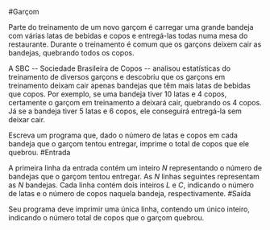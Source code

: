#Garçom

Parte do treinamento de um novo garçom é carregar uma grande bandeja com várias latas de bebidas e copos e entregá-las todas numa mesa do restaurante. Durante o treinamento é comum que os garçons deixem cair as bandejas, quebrando todos os copos.

A SBC -- Sociedade Brasileira de Copos -- analisou estatísticas do treinamento de diversos garçons e descobriu que os garçons em treinamento deixam cair apenas bandejas que têm mais latas de bebidas que copos. Por exemplo, se uma bandeja tiver 10 latas e 4 copos, certamente o garçom em treinamento a deixará cair, quebrando os 4 copos. Já se a bandeja tiver 5 latas e 6 copos, ele conseguirá entregá-la sem deixar cair.

Escreva um programa que, dado o número de latas e copos em cada bandeja que o garçom tentou entregar, imprime o total de copos que ele quebrou.
#Entrada

A primeira linha da entrada contém um inteiro *N* representando o número de bandejas que o garçom tentou entregar. As *N* linhas seguintes representam as *N* bandejas. Cada linha contém dois inteiros *L* e *C*, indicando o número de latas e o número de copos naquela bandeja, respectivamente.
#Saída

Seu programa deve imprimir uma única linha, contendo um único inteiro, indicando o número total de copos que o garçom quebrou.
